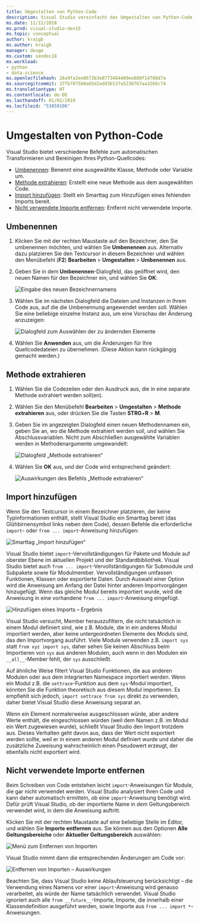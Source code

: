 ```yaml
---
title: Umgestalten von Python-Code
description: Visual Studio vereinfacht das Umgestalten von Python-Code durch Umbenennen von Bezeichnern, Extrahieren von Methoden, Hinzufügen von Importen und Entfernen nicht genutzter Importe.
ms.date: 11/12/2018
ms.prod: visual-studio-dev15
ms.topic: conceptual
author: kraigb
ms.author: kraigb
manager: douge
ms.custom: seodec18
ms.workload:
- python
- data-science
ms.openlocfilehash: 26a9fa2ee8673b3e8773484409ee680f14780d7a
ms.sourcegitcommit: 37fb7075b0a65d2add3b137a5230767aa3266c74
ms.translationtype: HT
ms.contentlocale: de-DE
ms.lasthandoff: 01/02/2019
ms.locfileid: "53859106"
---
```

# <a name="refactor-python-code"></a>Umgestalten von Python-Code

Visual Studio bietet verschiedene Befehle zum automatischen Transformieren und Bereinigen Ihres Python-Quellcodes:

- [Umbenennen](#rename): Benennt eine ausgewählte Klasse, Methode oder Variable um.
- [Methode extrahieren](#extract-method): Erstellt eine neue Methode aus dem ausgewählten Code.
- [Import hinzufügen](#add-import): Stellt ein Smarttag zum Hinzufügen eines fehlenden Imports bereit.
- [Nicht verwendete Importe entfernen](#remove-unused-imports): Entfernt nicht verwendete Importe.

## <a name="rename"></a>Umbenennen

1. Klicken Sie mit der rechten Maustaste auf den Bezeichner, den Sie umbenennen möchten, und wählen Sie **Umbenennen** aus. Alternativ dazu platzieren Sie den Textcursor in diesem Bezeichner und wählen den Menübefehl (**F2**) **Bearbeiten** > **Umgestalten** > **Umbenennen** aus.
2. Geben Sie in dem **Umbenennen**-Dialogfeld, das geöffnet wird, den neuen Namen für den Bezeichner ein, und wählen Sie **OK**:

   ![Eingabe des neuen Bezeichnernamens](media/code-refactor-rename-1.png)

3. Wählen Sie im nächsten Dialogfeld die Dateien und Instanzen in Ihrem Code aus, auf die die Umbenennung angewendet werden soll. Wählen Sie eine beliebige einzelne Instanz aus, um eine Vorschau der Änderung anzuzeigen:

   ![Dialogfeld zum Auswählen der zu ändernden Elemente](media/code-refactor-rename-2.png)

4. Wählen Sie **Anwenden** aus, um die Änderungen für Ihre Quellcodedateien zu übernehmen. (Diese Aktion kann rückgängig gemacht werden.)

## <a name="extract-method"></a>Methode extrahieren

1. Wählen Sie die Codezeilen oder den Ausdruck aus, die in eine separate Methode extrahiert werden soll(en).
2. Wählen Sie den Menübefehl **Bearbeiten** > **Umgestalten** > **Methode extrahieren** aus, oder drücken Sie die Tasten **STRG**+**R** > **M**.
3. Geben Sie im angezeigten Dialogfeld einen neuen Methodennamen ein, geben Sie an, wo die Methode extrahiert werden soll, und wählen Sie Abschlussvariablen. Nicht zum Abschließen ausgewählte Variablen werden in Methodenargumente umgewandelt:

   ![Dialogfeld „Methode extrahieren“](media/code-refactor-extract-method-1.png)

4. Wählen Sie **OK** aus, und der Code wird entsprechend geändert:

   ![Auswirkungen des Befehls „Methode extrahieren“](media/code-refactor-extract-method-2.png)

## <a name="add-import"></a>Import hinzufügen

Wenn Sie den Textcursor in einem Bezeichner platzieren, der keine Typinformationen enthält, stellt Visual Studio ein Smarttag bereit (das Glühbirnensymbol links neben dem Code), dessen Befehle die erforderliche `import`- oder `from ... import`-Anweisung hinzufügen:

![Smarttag „Import hinzufügen“](media/code-refactor-add-import-1.png)

Visual Studio bietet `import`-Vervollständigungen für Pakete und Module auf oberster Ebene im aktuellen Projekt und der Standardbibliothek. Visual Studio bietet auch `from ... import`-Vervollständigungen für Submodule und Subpakete sowie für Modulmember. Vervollständigungen umfassen Funktionen, Klassen oder exportierte Daten. Durch Auswahl einer Option wird die Anweisung am Anfang der Datei hinter anderen Importvorgängen hinzugefügt. Wenn das gleiche Modul bereits importiert wurde, wird die Anweisung in eine vorhandene `from ... import`-Anweisung eingefügt.

![Hinzufügen eines Imports – Ergebnis](media/code-refactor-add-import-2.png)

Visual Studio versucht, Member herauszufiltern, die nicht tatsächlich in einem Modul definiert sind, wie z.B. Module, die in ein anderes Modul importiert werden, aber keine untergeordneten Elemente des Moduls sind, das den Importvorgang ausführt. Viele Module verwenden z.B. `import sys` statt `from xyz import sys`, daher sehen Sie keinen Abschluss beim Importieren von `sys` aus anderen Modulen, auch wenn in den Modulen ein `__all__`-Member fehlt, der `sys` ausschließt.

Auf ähnliche Weise filtert Visual Studio Funktionen, die aus anderen Modulen oder aus dem integrierten Namespace importiert werden. Wenn ein Modul z.B. die `settrace`-Funktion aus dem `sys`-Modul importiert, könnten Sie die Funktion theoretisch aus diesem Modul importieren. Es empfiehlt sich jedoch, `import settrace from sys` direkt zu verwenden, daher bietet Visual Studio diese Anweisung separat an.

Wenn ein Element normalerweise ausgeschlossen würde, aber andere Werte enthält, die eingeschlossen würden (weil dem Namen z.B. im Modul ein Wert zugewiesen wurde), schließt Visual Studio den Import trotzdem aus. Dieses Verhalten geht davon aus, dass der Wert nicht exportiert werden sollte, weil er in einem anderen Modul definiert wurde und daher die zusätzliche Zuweisung wahrscheinlich einen Pseudowert erzeugt, der ebenfalls nicht exportiert wird.

## <a name="remove-unused-imports"></a>Nicht verwendete Importe entfernen

Beim Schreiben von Code entstehen leicht `import`-Anweisungen für Module, die gar nicht verwendet werden. Visual Studio analysiert Ihren Code und kann daher automatisch ermitteln, ob eine `import`-Anweisung benötigt wird. Dafür prüft Visual Studio, ob der importierte Name in dem Geltungsbereich verwendet wird, in dem die Anweisung auftritt.

Klicken Sie mit der rechten Maustaste auf eine beliebige Stelle im Editor, und wählen Sie **Importe entfernen** aus. Sie können aus den Optionen **Alle Geltungsbereiche** oder **Aktueller Geltungsbereich** auswählen:

![Menü zum Entfernen von Importen](media/code-refactor-remove-imports-1.png)

Visual Studio nimmt dann die entsprechenden Änderungen am Code vor:

![Entfernen von Importen – Auswirkungen](media/code-refactor-remove-imports-2.png)

Beachten Sie, dass Visual Studio keine Ablaufsteuerung berücksichtigt – die Verwendung eines Namens vor einer `import`-Anweisung wird genauso verarbeitet, als würde der Name tatsächlich verwendet. Visual Studio ignoriert auch alle `from __future__`-Importe, Importe, die innerhalb einer Klassendefinition ausgeführt werden, sowie Importe aus `from ... import *`-Anweisungen.
